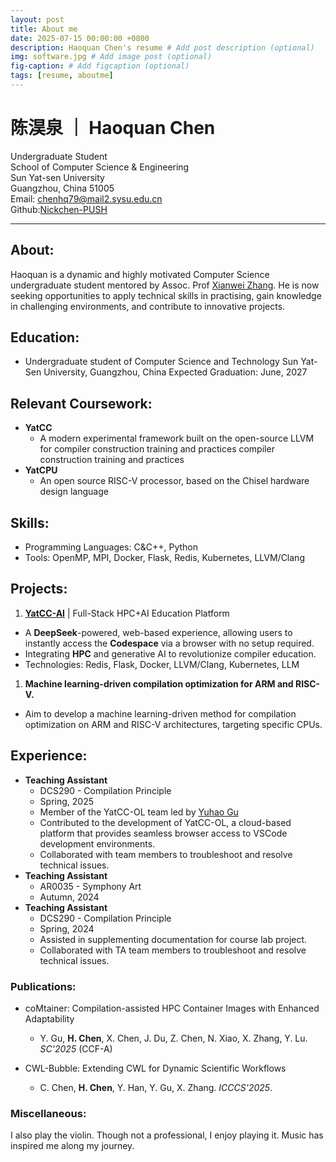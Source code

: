 ```yaml
---
layout: post
title: About me
date: 2025-07-15 00:00:00 +0800
description: Haoquan Chen's resume # Add post description (optional)
img: software.jpg # Add image post (optional)
fig-caption: # Add figcaption (optional)
tags: [resume, aboutme]
---
```

# **陈淏泉 ｜ Haoquan Chen**

Undergraduate Student  
School of Computer Science & Engineering  
Sun Yat-sen University  
Guangzhou, China  51005  
Email: [chenhq79@mail2.sysu.edu.cn](chenhq79@mail2.sysu.edu.cn)  
Github:[Nickchen-PUSH](https://github.com/Nickchen-PUSH)  

---

## **About:**

Haoquan is a dynamic and highly motivated Computer Science undergraduate student mentored by Assoc. Prof [Xianwei Zhang](https://xianweiz.github.io). He is now seeking opportunities to apply technical skills in practising, gain knowledge in challenging environments, and contribute to innovative projects.

## **Education:**

- Undergraduate student of Computer Science and Technology
  Sun Yat-Sen University, Guangzhou, China
  Expected Graduation: June, 2027

## **Relevant Coursework:**

- **YatCC**
  - A modern experimental framework built on the open-source LLVM for compiler construction training and practices compiler construction training and practices
- **YatCPU**
  - An open source RISC-V processor, based on the Chisel hardware design language

## **Skills:**

- Programming Languages: C&C++, Python
- Tools: OpenMP, MPI, Docker, Flask, Redis, Kubernetes, LLVM/Clang

## **Projects:**

1. [**YatCC-AI**](http://yatcc-ai.com) \| Full-Stack HPC+AI Education Platform

- A **DeepSeek**-powered, web-based experience, allowing users to instantly access the **Codespace** via a browser with no setup required.
- Integrating **HPC** and generative AI to revolutionize compiler education.
- Technologies: Redis, Flask, Docker, LLVM/Clang,  Kubernetes, LLM

1. **Machine learning-driven compilation optimization for ARM and RISC-V.**

- Aim to develop a machine learning-driven method for compilation optimization on ARM and RISC-V architectures, targeting specific CPUs.

## **Experience:**

- **Teaching Assistant** 
  - DCS290 - Compilation Principle
  - Spring, 2025
  - Member of the YatCC-OL team led by [Yuhao Gu](https://yhgu2000.github.io)
  - Contributed to the development of YatCC-OL, a cloud-based platform that provides seamless browser access to VSCode development environments.
  - Collaborated with team members to troubleshoot and resolve technical issues.
- **Teaching Assistant** 
  - AR0035 - Symphony Art
  - Autumn, 2024
- **Teaching Assistant** 
  - DCS290 - Compilation Principle
  - Spring, 2024
  - Assisted in supplementing documentation for course lab project.
  - Collaborated with TA team members to troubleshoot and resolve technical issues.

### **Publications:**

- coMtainer: Compilation-assisted HPC Container Images with Enhanced Adaptability
  - Y. Gu, **H. Chen**, X. Chen, J. Du, Z. Chen, N. Xiao, X. Zhang, Y. Lu. *SC'2025* (CCF-A)


- CWL-Bubble: Extending CWL for Dynamic Scientific Workflows
  - C. Chen, **H. Chen**, Y. Han, Y. Gu, X. Zhang. *ICCCS'2025*.

### **Miscellaneous:**

I also play the violin. Though not a professional, I enjoy playing it. Music has inspired me along my journey.
